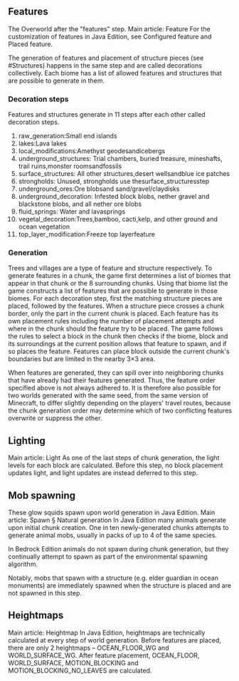 ## Features
The Overworld after the "features" step.
Main article: Feature
For the customization of features in Java Edition, see Configured feature and Placed feature.

The generation of features and placement of structure pieces (see #Structures) happens in the same step and are called decorations collectively. Each biome has a list of allowed features and structures that are possible to generate in them.

### Decoration steps
Features and structures generate in 11 steps after each other called decoration steps.

1. raw_generation:Small end islands
2. lakes:Lava lakes
3. local_modifications:Amethyst geodesandicebergs
4. underground_structures: Trial chambers, buried treasure, mineshafts, trail ruins,monster roomsandfossils
5. surface_structures: All other structures,desert wellsandblue ice patches
6. strongholds: Unused, strongholds use thesurface_structuresstep
7. underground_ores:Ore blobsand sand/gravel/claydisks
8. underground_decoration: Infested block blobs, nether gravel and blackstone blobs, and all nether ore blobs
9. fluid_springs: Water and lavasprings
10. vegetal_decoration:Trees,bamboo, cacti,kelp, and other ground and ocean vegetation
11. top_layer_modification:Freeze top layerfeature

### Generation
Trees and villages are a type of feature and structure respectively.
To generate features in a chunk, the game first determines a list of biomes that appear in that chunk or the 8 surrounding chunks. Using that biome list the game constructs a list of features that are possible to generate in those biomes. For each decoration step, first the matching structure pieces are placed, followed by the features. When a structure piece crosses a chunk border, only the part in the current chunk is placed. Each feature has its own placement rules including the number of placement attempts and where in the chunk should the feature try to be placed. The game follows the rules to select a block in the chunk then checks if the biome, block and its surroundings at the current position allows that feature to spawn, and if so places the feature. Features can place block outside the current chunk's boundaries but are limited in the nearby 3×3 area.

When features are generated, they can spill over into neighboring chunks that have already had their features generated. Thus, the feature order specified above is not always adhered to. It is therefore also possible for two worlds generated with the same seed, from the same version of Minecraft, to differ slightly depending on the players' travel routes, because the chunk generation order may determine which of two conflicting features overwrite or suppress the other.

## Lighting
Main article: Light
As one of the last steps of chunk generation, the light levels for each block are calculated. Before this step, no block placement updates light, and light updates are instead deferred to this step.

## Mob spawning
These glow squids spawn upon world generation in Java Edition.
Main article: Spawn § Natural generation
In Java Edition many animals generate upon initial chunk creation. One in ten newly-generated chunks attempts to generate animal mobs, usually in packs of up to 4 of the same species.

In Bedrock Edition animals do not spawn during chunk generation, but they continually attempt to spawn as part of the environmental spawning algorithm.

Notably, mobs that spawn with a structure (e.g. elder guardian in ocean monuments) are immediately spawned when the structure is placed and are not spawned in this step.

## Heightmaps
Main article: Heightmap
In Java Edition, heightmaps are technically calculated at every step of world generation. Before features are placed, there are only 2 heightmaps – OCEAN_FLOOR_WG and WORLD_SURFACE_WG. After feature placement, OCEAN_FLOOR, WORLD_SURFACE, MOTION_BLOCKING and MOTION_BLOCKING_NO_LEAVES are calculated.


